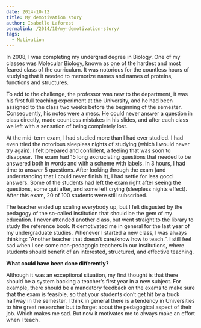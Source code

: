 ```yaml
---
date: 2014-10-12
title: My demotivation story
author: Isabelle Laforest
permalink: /2014/10/my-demotivation-story/
tags:
  - Motivation
---
```

In 2008, I was completing my undergrad degree in Biology. One of my classes was Molecular Biology, known as one of the hardest and most feared class of the curriculum. It was notorious for the countless hours of studying that it needed to memorize names and names of proteins, functions and structures.

To add to the challenge, the professor was new to the department, it was his first full teaching experiment at the University, and he had been assigned to the class two weeks before the beginning of the semester. Consequently, his notes were a mess. He could never answer a question in class directly, made countless mistakes in his slides, and after each class we left with a sensation of being completely lost.

At the mid-term exam, I had studied more than I had ever studied. I had even tried the notorious sleepless nights of studying (which I would never try again). I felt prepared and confident, a feeling that was soon to disappear. The exam had 15 long excruciating questions that needed to be answered both in words and with a scheme with labels. In 3 hours, I had time to answer 5 questions. After looking through the exam (and understanding that I could never finish it), I had settle for less good answers. Some of the students had left the exam right after seeing the questions, some quit after, and some left crying (sleepless nights effect). After this exam, 20 of 100 students were still subscribed.

The teacher ended up scaling everybody up, but I felt disgusted by the pedagogy of the so-called institution that should be the gem of my education. I never attended another class, but went straight to the library to study the reference book. It demotivated me in general for the last year of my undergraduate studies. Whenever I started a new class, I was always thinking: &#8220;Another teacher that doesn&#8217;t care/know how to teach.&#8221;. I still feel sad when I see some non-pedagogic teachers in our institutions, where students should benefit of an interested, structured, and effective teaching.

**What could have been done differently?**

Although it was an exceptional situation, my first thought is that there should be a system backing a teacher&#8217;s first year in a new subject. For example, there should be a mandatory feedback on the exams to make sure that the exam is feasible, so that your students don&#8217;t get hit by a truck halfway in the semester. I think in general there is a tendency in Universities to hire great researcher but to forget about the pedagogical aspect of their job. Which makes me sad. But now it motivates me to always make an effort when I teach.

